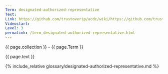 ```yaml
---
Term: designated-authorized-representative
Text: 
Link: https://github.com/trustoverip/acdc/wiki/https://github.com/trustoverip/acdc/wiki/gleif
Videostart: 
Level: 3
permalink: /term_designated-authorized-representative.html
---
```


{{ page.collection }} - {{ page.Term }}

   {{ page.text }}

{% include_relative glossary/designated-authorized-representative.md %}
